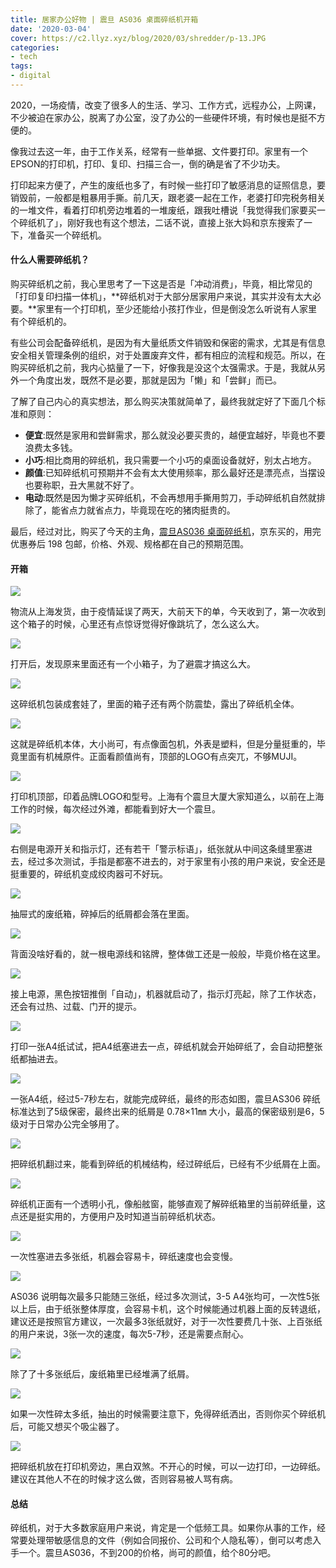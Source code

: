 ```yaml
---
title: 居家办公好物 | 震旦 AS036 桌面碎纸机开箱
date: '2020-03-04'
cover: https://c2.llyz.xyz/blog/2020/03/shredder/p-13.JPG
categories:
- tech
tags:
- digital
---
```


2020，一场疫情，改变了很多人的生活、学习、工作方式，远程办公，上网课，不少被迫在家办公，脱离了办公室，没了办公的一些硬件环境，有时候也是挺不方便的。

像我过去这一年，由于工作关系，经常有一些单据、文件要打印。家里有一个EPSON的打印机，打印、复印、扫描三合一，倒的确是省了不少功夫。

打印起来方便了，产生的废纸也多了，有时候一些打印了敏感消息的证照信息，要销毁前，一般都是粗暴用手撕。前几天，跟老婆一起在工作，老婆打印完税务相关的一堆文件，看着打印机旁边堆着的一堆废纸，跟我吐槽说「我觉得我们家要买一个碎纸机了」，刚好我也有这个想法，二话不说，直接上张大妈和京东搜索了一下，准备买一个碎纸机。

#### 什么人需要碎纸机？

购买碎纸机之前，我心里思考了一下这是否是「冲动消费」，毕竟，相比常见的「打印复印扫描一体机」，**碎纸机对于大部分居家用户来说，其实并没有太大必要。**家里有一个打印机，至少还能给小孩打作业，但是倒没怎么听说有人家里有个碎纸机的。

有些公司会配备碎纸机，是因为有大量纸质文件销毁和保密的需求，尤其是有信息安全相关管理条例的组织，对于处置废弃文件，都有相应的流程和规范。所以，在购买碎纸机之前，我内心掂量了一下，好像我是没这个太强需求。于是，我就从另外一个角度出发，既然不是必要，那就是因为「懒」和「尝鲜」而已。

了解了自己内心的真实想法，那么购买决策就简单了，最终我就定好了下面几个标准和原则：

- **便宜**:既然是家用和尝鲜需求，那么就没必要买贵的，越便宜越好，毕竟也不要浪费太多钱。
- **小巧**:相比商用的碎纸机，我只需要一个小巧的桌面设备就好，别太占地方。
- **颜值**:已知碎纸机可预期并不会有太大使用频率，那么最好还是漂亮点，当摆设也要称职，丑大黑就不好了。
- **电动**:既然是因为懒才买碎纸机，不会再想用手撕用剪刀，手动碎纸机自然就排除了，能省点力就省点力，毕竟现在吃的猪肉挺贵的。

最后，经过对比，购买了今天的主角，[震旦AS036 桌面碎纸机](https://zuoluo.tv/as036)，京东买的，用完优惠券后 198 包邮，价格、外观、规格都在自己的预期范围。

#### 开箱

![](https://c2.llyz.xyz/blog/2020/03/shredder/p-3.JPG)

物流从上海发货，由于疫情延误了两天，大前天下的单，今天收到了，第一次收到这个箱子的时候，心里还有点惊讶觉得好像跳坑了，怎么这么大。

![](https://c2.llyz.xyz/blog/2020/03/shredder/p-4.JPG)

打开后，发现原来里面还有一个小箱子，为了避震才搞这么大。

![](https://c2.llyz.xyz/blog/2020/03/shredder/p-5.JPG)

这碎纸机包装成套娃了，里面的箱子还有两个防震垫，露出了碎纸机全体。

![](https://c2.llyz.xyz/blog/2020/03/shredder/p-6.JPG)

这就是碎纸机本体，大小尚可，有点像面包机，外表是塑料，但是分量挺重的，毕竟里面有机械原件。正面看颜值尚有，顶部的LOGO有点突兀，不够MUJI。

![](https://c2.llyz.xyz/blog/2020/03/shredder/p-7.JPG)

打印机顶部，印着品牌LOGO和型号。上海有个震旦大厦大家知道么，以前在上海工作的时候，每次经过外滩，都能看到好大一个震旦。

![](https://c2.llyz.xyz/blog/2020/03/shredder/p-8.JPG)

右侧是电源开关和指示灯，还有若干「警示标语」，纸张就从中间这条缝里塞进去，经过多次测试，手指是都塞不进去的，对于家里有小孩的用户来说，安全还是挺重要的，碎纸机变成绞肉器可不好玩。

![](https://c2.llyz.xyz/blog/2020/03/shredder/p-9.JPG)

抽屉式的废纸箱，碎掉后的纸屑都会落在里面。

![](https://c2.llyz.xyz/blog/2020/03/shredder/p-11.JPG)

背面没啥好看的，就一根电源线和铭牌，整体做工还是一般般，毕竟价格在这里。

![](https://c2.llyz.xyz/blog/2020/03/shredder/p-12.JPG)

接上电源，黑色按钮推倒「自动」，机器就启动了，指示灯亮起，除了工作状态，还会有过热、过载、门开的提示。

![](https://c2.llyz.xyz/blog/2020/03/shredder/p-13.JPG)

打印一张A4纸试试，把A4纸塞进去一点，碎纸机就会开始碎纸了，会自动把整张纸都抽进去。

![](https://c2.llyz.xyz/blog/2020/03/shredder/p-14.JPG)

一张A4纸，经过5-7秒左右，就能完成碎纸，最终的形态如图，震旦AS306 碎纸标准达到了5级保密，最终出来的纸屑是 0.78×11㎜ 大小，最高的保密级别是6，5级对于日常办公完全够用了。

![](https://c2.llyz.xyz/blog/2020/03/shredder/p-17.JPG)

把碎纸机翻过来，能看到碎纸的机械结构，经过碎纸后，已经有不少纸屑在上面。

![](https://c2.llyz.xyz/blog/2020/03/shredder/p-16.JPG)

碎纸机正面有一个透明小孔，像船舷窗，能够直观了解碎纸箱里的当前碎纸量，这点还是挺实用的，方便用户及时知道当前碎纸机状态。

![](https://c2.llyz.xyz/blog/2020/03/shredder/p-18.JPG)

一次性塞进去多张纸，机器会容易卡，碎纸速度也会变慢。

![](https://c2.llyz.xyz/blog/2020/03/shredder/p-15.JPG)

AS036 说明每次最多只能随三张纸，经过多次测试，3-5 A4张均可，一次性5张以上后，由于纸张整体厚度，会容易卡机，这个时候能通过机器上面的反转退纸，建议还是按照官方建议，一次最多3张纸就好，对于一次性要费几十张、上百张纸的用户来说，3张一次的速度，每次5-7秒，还是需要点耐心。

![](https://c2.llyz.xyz/blog/2020/03/shredder/p-19.JPG)

除了了十多张纸后，废纸箱里已经堆满了纸屑。

![](https://c2.llyz.xyz/blog/2020/03/shredder/p-20.JPG)

如果一次性碎太多纸，抽出的时候需要注意下，免得碎纸洒出，否则你买个碎纸机后，可能又想买个吸尘器了。

![](https://c2.llyz.xyz/blog/2020/03/shredder/p-21.JPG)

把碎纸机放在打印机旁边，黑白双煞。不开心的时候，可以一边打印，一边碎纸。建议在其他人不在的时候才这么做，否则容易被人骂有病。

#### 总结

碎纸机，对于大多数家庭用户来说，肯定是一个低频工具。如果你从事的工作，经常要处理带敏感信息的文件（例如合同报价、公司和个人隐私等），倒可以考虑入手一个。震旦AS036，不到200的价格，尚可的颜值，给个80分吧。
